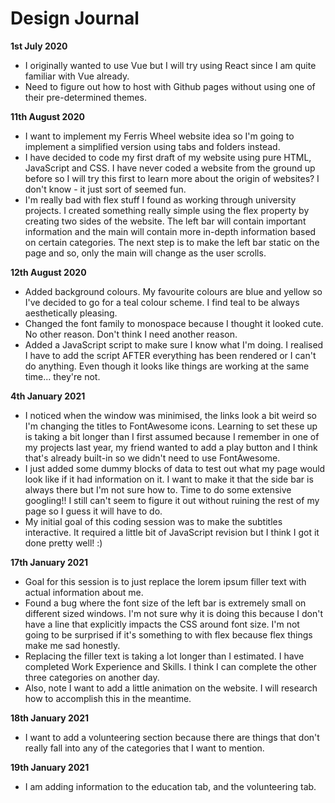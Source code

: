 # Design Journal

**1st July 2020**

- I originally wanted to use Vue but I will try using React since I am quite familiar with Vue already.
- Need to figure out how to host with Github pages without using one of their pre-determined themes.

**11th August 2020**
- I want to implement my Ferris Wheel website idea so I'm going to implement a simplified version using tabs and folders instead.
- I have decided to code my first draft of my website using pure HTML, JavaScript and CSS. I have never coded a website from the ground up before so I will try this first to learn more about the origin of websites? I don't know - it just sort of seemed fun.
- I'm really bad with flex stuff I found as working through university projects. I created something really simple using the flex property by creating two sides of the website. The left bar will contain important information and the main will contain more in-depth information based on certain categories. The next step is to make the left bar static on the page and so, only the main will change as the user scrolls.

**12th August 2020**
- Added background colours. My favourite colours are blue and yellow so I've decided to go for a teal colour scheme. I find teal to be always aesthetically pleasing.
- Changed the font family to monospace because I thought it looked cute. No other reason. Don't think I need another reason.
- Added a JavaScript script to make sure I know what I'm doing. I realised I have to add the script AFTER everything has been rendered or I can't do anything. Even though it looks like things are working at the same time... they're not.

**4th January 2021**
- I noticed when the window was minimised, the links look a bit weird so I'm changing the titles to FontAwesome icons. Learning to set these up is taking a bit longer than I first assumed because I remember in one of my projects last year, my friend wanted to add a play button and I think that's already built-in so we didn't need to use FontAwesome.
- I just added some dummy blocks of data to test out what my page would look like if it had information on it. I want to make it that the side bar is always there but I'm not sure how to. Time to do some extensive googling!! I still can't seem to figure it out without ruining the rest of my page so I guess it will have to do.
- My initial goal of this coding session was to make the subtitles interactive. It required a little bit of JavaScript revision but I think I got it done pretty well! :)

**17th January 2021**
- Goal for this session is to just replace the lorem ipsum filler text with actual information about me.
- Found a bug where the font size of the left bar is extremely small on different sized windows. I'm not sure why it is doing this because I don't have a line that explicitly impacts the CSS around font size. I'm not going to be surprised if it's something to with flex because flex things make me sad honestly.
- Replacing the filler text is taking a lot longer than I estimated. I have completed Work Experience and Skills. I think I can complete the other three categories on another day.
- Also, note I want to add a little animation on the website. I will research how to accomplish this in the meantime.

**18th January 2021**
- I want to add a volunteering section because there are things that don't really fall into any of the categories that I want to mention.

**19th January 2021**
- I am adding information to the education tab, and the volunteering tab.

